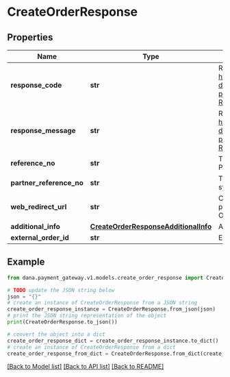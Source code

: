 # CreateOrderResponse


## Properties

Name | Type | Description | Notes
------------ | ------------- | ------------- | -------------
**response_code** | **str** | Response code. Refer to https://dashboard.dana.id/api-docs/read/243#paymentgatewayprod-paymentRedirect-ResponseCodeandMessage | 
**response_message** | **str** | Response message. Refer to https://dashboard.dana.id/api-docs/read/243#paymentgatewayprod-paymentRedirect-ResponseCodeandMessage | 
**reference_no** | **str** | Transaction identifier on DANA system. Present if successfully processed | [optional] 
**partner_reference_no** | **str** | Transaction identifier on partner system | 
**web_redirect_url** | **str** | Checkout URLs. Present if successfully processed and payment method is not OVO/Virtual Account/QRIS | [optional] 
**additional_info** | [**CreateOrderResponseAdditionalInfo**](CreateOrderResponseAdditionalInfo.md) | Additional information | [optional] 
**external_order_id** | **str** | External order identifier | [optional] 

## Example

```python
from dana.payment_gateway.v1.models.create_order_response import CreateOrderResponse

# TODO update the JSON string below
json = "{}"
# create an instance of CreateOrderResponse from a JSON string
create_order_response_instance = CreateOrderResponse.from_json(json)
# print the JSON string representation of the object
print(CreateOrderResponse.to_json())

# convert the object into a dict
create_order_response_dict = create_order_response_instance.to_dict()
# create an instance of CreateOrderResponse from a dict
create_order_response_from_dict = CreateOrderResponse.from_dict(create_order_response_dict)
```
[[Back to Model list]](../README.md#documentation-for-models) [[Back to API list]](../README.md#documentation-for-api-endpoints) [[Back to README]](../README.md)


